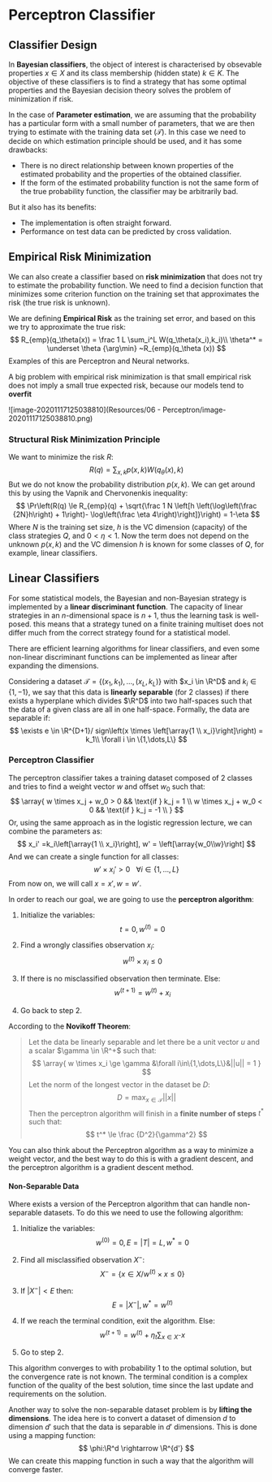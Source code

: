 # Perceptron Classifier

## Classifier Design

In **Bayesian classifiers**, the object of interest is characterised by obsevable properties $x\in X$ and its class membership (hidden state) $k \in K$. The objective of these classifiers is to find a strategy that has some optimal properties and the Bayesian decision theory solves the problem of minimization if risk.

In the case of **Parameter estimation**, we are assuming that the probability has a particular form with a small number of parameters, that we are then trying to estimate with the training data set $(\mathcal T)$. In this case we need to decide on which estimation principle should be used, and it has some drawbacks:

- There is no direct relationship between known properties of the estimated probability and the properties of the obtained classifier.
- If the form of the estimated probability function is not the same form of the true probability function, the classifier may be arbitrarily bad.

But it also has its benefits:

- The implementation is often straight forward.
- Performance on test data can be predicted by cross validation.

## Empirical Risk Minimization

We can also create a classifier based on **risk minimization** that does not try to estimate the probability function. We need to find a decision function that minimizes some criterion function on the training set that approximates the risk (the true risk is unknown). 

We are defining **Empirical Risk** as the training set error, and based on this we try to approximate the true risk:
$$
R_{emp}(q_\theta(x)) = \frac 1 L \sum_i^L W(q_\theta(x_i),k_i)\\
\theta^* = \underset \theta {\arg\min} ~R_{emp}(q_\theta (x))
$$
Examples of this are Perceptron and Neural networks.

A big problem with empirical risk minimization is that small empirical risk does not imply a small true expected risk, because our models tend to **overfit**

![image-20201117125038810](Resources/06 - Perceptron/image-20201117125038810.png)

### Structural Risk Minimization Principle

We want to minimize the risk $R$:
$$
R(q) = \sum_{x,k} p(x,k)W(q_\theta(x),k)
$$
But we do not know the probability distribution $p(x,k)$. We can get around this by using the Vapnik and Chervonenkis inequality:
$$
\Pr\left(R(q) \le R_{emp}(q) + \sqrt{\frac 1 N \left[h \left(\log\left(\frac {2N}h\right) + 1\right)- \log\left(\frac \eta 4\right)\right]}\right) = 1-\eta
$$
Where $N$ is the training set size, $h$ is the VC dimension (capacity) of the class strategies $Q$, and $0 < \eta < 1$. Now the term does not depend on the unknown $p(x,k)$ and the VC dimension $h$ is known for some classes of $Q$, for example, linear classifiers.

## Linear Classifiers

For some statistical models, the Bayesian and non-Bayesian strategy is implemented by a **linear discriminant function**. The capacity of linear strategies in an $n$-dimensional space is $n+1$, thus the learning task is well-posed. this means that a strategy tuned on a finite training multiset does not differ much from the correct strategy found for a statistical model.

There are efficient learning algorithms for linear classifiers, and even some non-linear discriminant functions can be implemented as linear after expanding the dimensions.

Considering a dataset $\mathcal T = \{(x_1,k_1),\dots,(x_L,k_L)\}$ with $x_i \in \R^D$ and $k_i \in \{1,-1\}$, we say that this data is **linearly separable** (for 2 classes) if there exists a hyperplane which divides $\R^D$ into two half-spaces such that the data of a given class are all in one half-space. Formally, the data are separable if:
$$
\exists e \in \R^{D+1}/ sign\left(x \times \left[\array{1 \\ x_i}\right]\right) = k_1\\
\forall i \in \{1,\dots,L\}
$$

### Perceptron Classifier

The perceptron classifier takes a training dataset composed of 2 classes and tries to find a weight vector $w$ and offset $w_0$ such that:
$$
\array{ 
w \times x_j + w_0 > 0 && \text{if } k_j = 1 \\
w \times x_j + w_0 < 0 && \text{if } k_j = -1 \\
}
$$
Or, using the same approach as in the logistic regression lecture, we can combine the parameters as:
$$
x_i' =k_i\left[\array{1 \\ x_i}\right], w' = \left[\array{w_0\\w}\right]
$$
And we can create a single function for all classes:
$$
w' \times x_i' > 0~~~\forall i \in \{1,\dots,L\}
$$
From now on, we will call $x = x', w = w'$.

In order to reach our goal, we are going to use the **perceptron algorithm**:

1. Initialize the variables:
   $$
   t = 0, w^{(t)} = 0
   $$

2. Find a wrongly classifies observation $x_i$:
   $$
   w^{(t)} \times x_i \le 0
   $$

3. If there is no misclassified observation then terminate. Else:
   $$
   w^{(t+1)} =  w^{(t)} + x_i
   $$

4. Go back to step 2.

According to the **Novikoff Theorem**:

> Let the data be linearly separable and let there be a unit vector $u$ and a scalar $\gamma \in \R^+$ such that:
> $$
> \array{
> w \times x_i \ge \gamma &\forall i\in\{1,\dots,L\}&||u|| = 1
> }
> $$
> Let the norm of the longest vector in the dataset be $D$:
> $$
> D = \max_{x\in\mathcal T}||x||
> $$
> Then the perceptron algorithm will finish in a **finite number of steps** $t^*$ such that:
> $$
> t^* \le \frac {D^2}{\gamma^2}
> $$

You can also think about the Perceptron algorithm as a way to minimize a weight vector, and the best way to do this is with a gradient descent, and the perceptron algorithm is a gradient descent method.

#### Non-Separable Data

Where exists a version of the Perceptron algorithm that can handle non-separable datasets. To do this we need to use the following algorithm:

1. Initialize the variables:
   $$
   w^{(0)} = 0, E = |T| = L, w^* = 0
   $$

2. Find all misclassified observation $X^-$:
   $$
   X^- = \{x\in X / w^{(t)} \times x \le 0\}
   $$

3. If $|X^-| < E$ then:
   $$
   E =  |X^-|, w^* = w^{(t)}
   $$

4. If we reach the terminal condition, exit the algorithm. Else:
   $$
   w^{(t+1)} = w^{(t)} + \eta_t \sum_{x\in X^-} x
   $$

5. Go to step 2.

This algorithm converges to with probability 1 to the optimal solution, but the convergence rate is not known. The terminal condition is a complex function of the quality of the best solution, time since the last update and requirements on the solution.

Another way to solve the non-separable dataset problem is by **lifting the dimensions**. The idea here is to convert a dataset of dimension $d$ to dimension $d'$ such that the data is separable in $d'$ dimensions. This is done using a mapping function:
$$
\phi:\R^d \rightarrow \R^{d'}
$$
We can create this mapping function in such a way that the algorithm will converge faster.

